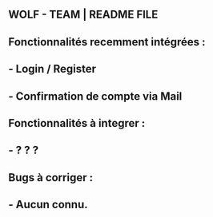 ## WOLF - TEAM | README FILE
## Fonctionnalités recemment intégrées :
##          - Login / Register
##          - Confirmation de compte via Mail
## Fonctionnalités à integrer :
##          - ? ? ?
## Bugs à corriger :
##          - Aucun connu.
